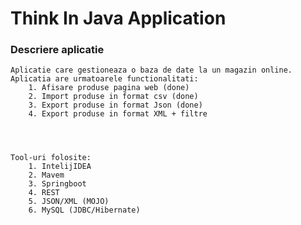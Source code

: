 # Think In Java Application

### Descriere aplicatie 
	Aplicatie care gestioneaza o baza de date la un magazin online. Aplicatia are urmatoarele functionalitati:
		1. Afisare produse pagina web (done) 
		2. Import produse in format csv (done)
		3. Export produse in format Json (done)
		4. Export produse in format XML + filtre 




	Tool-uri folosite:
		1. IntelijIDEA
		2. Mavem
		3. Springboot
		4. REST
		5. JSON/XML (MOJO)
		6. MySQL (JDBC/Hibernate)



 
